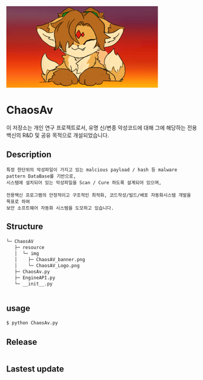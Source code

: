 <img src="./resource/img/ChaosAV_banner.png" width="400" height="215" alt="ChaosAv image file">

# ChaosAv
이 저장소는 개인 연구 프로젝트로서, 유명 신/변종 악성코드에 대해 그에 해당하는
전용 백신의 R&D 및 공유 목적으로 개설되었습니다.

## Description
```
특정 한단위의 악성파일이 가지고 있는 malcious payload / hash 등 malware pattern DataBase를 기반으로,
시스템에 설치되어 있는 악성파일을 Scan / Cure 하도록 설계되어 있으며,

전용백신 프로그램의 안정적이고 구조적인 최적화, 코드작성/빌드/배포 자동화시스템 개발을 목표로 하여
보안 소프트웨어 자동화 시스템을 도모하고 있습니다.
```

## Structure
```
└─ ChaosAV
   ├─ resource
   │  └─ img 
   │    ├─ ChaosAV_banner.png
   │    └─ ChaosAV_Logo.png
   ├─ ChaosAv.py
   ├─ EngineAPI.py
   └─ __init__.py
   
```
## usage
```python
$ python ChaosAv.py
```

## Release
```
```

## Lastest update
```
```
